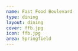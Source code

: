 ```yaml
---
name: Fast Food Boulevard
type: dining
layout: dining 
cover: ffb.jpg
icon: ffb.jpg
area: Springfield
---
```

